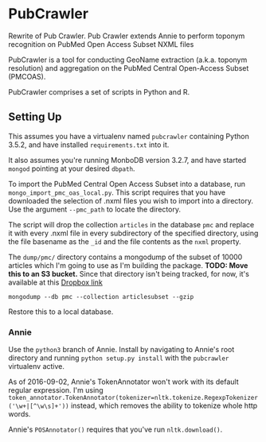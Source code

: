 # PubCrawler

Rewrite of Pub Crawler. Pub Crawler extends Annie to perform toponym recognition on PubMed Open Access Subset NXML files

PubCrawler is a tool for conducting GeoName extraction (a.k.a. toponym resolution) and aggregation on the PubMed Central Open-Access Subset (PMCOAS).

PubCrawler comprises a set of scripts in Python and R.

## Setting Up

This assumes you have a virtualenv named `pubcrawler` containing Python 3.5.2, and have installed `requirements.txt` into it.

It also assumes you're running MonboDB version 3.2.7, and have started `mongod` pointing at your desired `dbpath`.

To import the PubMed Central Open Access Subset into a database, run `mongo_import_pmc_oas_local.py`. This script requires that you have downloaded the selection of .nxml files you wish to import into a directory. Use the argument `--pmc_path` to locate the directory.

The script will drop the collection `articles` in the database `pmc` and replace it with every .nxml file in every subdirectory of the specified directory, using the file basename as the `_id` and the file contents as the `nxml` property.

The `dump/pmc/` directory contains a mongodump of the subset of 10000 articles which I'm going to use as I'm building the package. **TODO: Move this to an S3 bucket.** Since that directory isn't being tracked, for now, it's available at this [Dropbox link](https://www.dropbox.com/sh/euraoigy8i17j32/AABEr6tmXamHcP22a6SpgMhpa?dl=0)
```
mongodump --db pmc --collection articlesubset --gzip
```
Restore this to a local database.

### Annie

Use the `python3` branch of Annie. Install by navigating to Annie's root directory and running `python setup.py install` with the `pubcrawler` virtualenv active.

As of 2016-09-02, Annie's TokenAnnotator won't work with its default regular expression. I'm using `token_annotator.TokenAnnotator(tokenizer=nltk.tokenize.RegexpTokenizer('\w+|[^\w\s]+'))` instead, which removes the ability to tokenize whole http words.

Annie's `POSAnnotator()` requires that you've run `nltk.download()`.